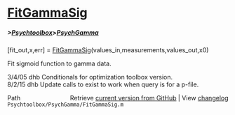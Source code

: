 # [FitGammaSig](FitGammaSig)
##### >[Psychtoolbox](Psychtoolbox)>[PsychGamma](PsychGamma)

[fit\_out,x,err] = [FitGammaSig](FitGammaSig)(values\_in,measurements,values\_out,x0)  
  
Fit sigmoid function to gamma data.  
  
3/4/05    dhb Conditionals for optimization toolbox version.  
8/2/15    dhb Update calls to exist to work when query is for a p-file.  




<div class="code_header" style="text-align:right;">
  <span style="float:left;">Path&nbsp;&nbsp;</span> <span class="counter">Retrieve <a href=
  "https://raw.github.com/Psychtoolbox-3/Psychtoolbox-3/beta/Psychtoolbox/PsychGamma/FitGammaSig.m">current version from GitHub</a> | View <a href=
  "https://github.com/Psychtoolbox-3/Psychtoolbox-3/commits/beta/Psychtoolbox/PsychGamma/FitGammaSig.m">changelog</a></span>
</div>
<div class="code">
  <code>Psychtoolbox/PsychGamma/FitGammaSig.m</code>
</div>

